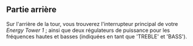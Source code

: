 ## Partie arrière

Sur l'arrière de la tour, vous trouverez l'interrupteur principal de votre *Energy Tower 1* ; ainsi que deux régulateurs de puissance pour les fréquences hautes et basses (indiquées en tant que 'TREBLE' et 'BASS').
